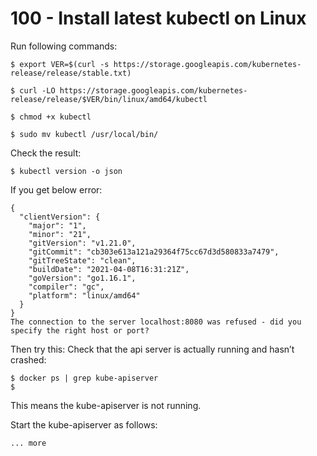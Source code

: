 # 100 - Install latest kubectl on Linux

Run following commands:

```
$ export VER=$(curl -s https://storage.googleapis.com/kubernetes-release/release/stable.txt)
```

```
$ curl -LO https://storage.googleapis.com/kubernetes-release/release/$VER/bin/linux/amd64/kubectl
```

```
$ chmod +x kubectl
```

```
$ sudo mv kubectl /usr/local/bin/
```

Check the result:

```
$ kubectl version -o json
```

If you get below error:

```
{
  "clientVersion": {
    "major": "1",
    "minor": "21",
    "gitVersion": "v1.21.0",
    "gitCommit": "cb303e613a121a29364f75cc67d3d580833a7479",
    "gitTreeState": "clean",
    "buildDate": "2021-04-08T16:31:21Z",
    "goVersion": "go1.16.1",
    "compiler": "gc",
    "platform": "linux/amd64"
  }
}
The connection to the server localhost:8080 was refused - did you specify the right host or port?
```

Then try this: Check that the api server is actually running and hasn’t crashed:
```
$ docker ps | grep kube-apiserver
$
```

This means the kube-apiserver is not running.

Start the kube-apiserver as follows:

```
... more
```


